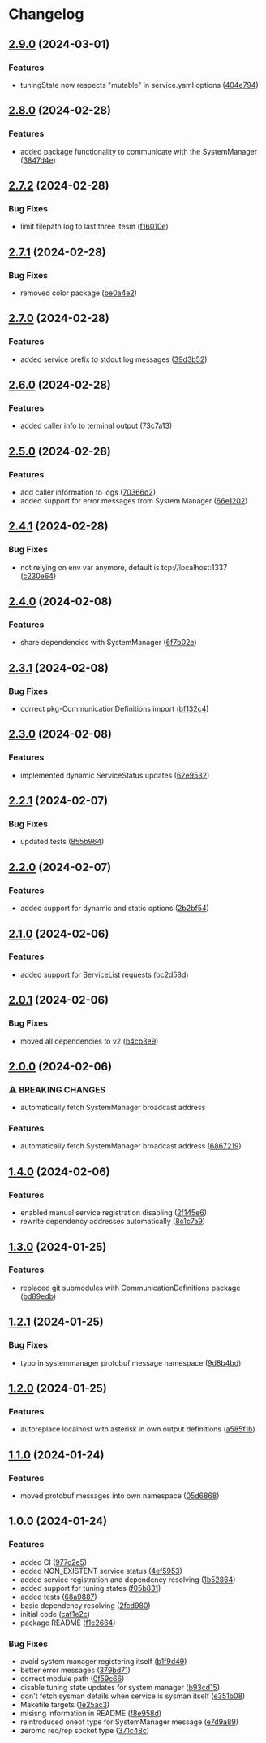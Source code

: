 # Changelog

## [2.9.0](https://github.com/VU-ASE/pkg-ServiceRunner/compare/v2.8.0...v2.9.0) (2024-03-01)


### Features

* tuningState now respects "mutable" in service.yaml options ([404e794](https://github.com/VU-ASE/pkg-ServiceRunner/commit/404e7942b99dea0c90c3f9408d07936d0eef9ed7))

## [2.8.0](https://github.com/VU-ASE/pkg-ServiceRunner/compare/v2.7.2...v2.8.0) (2024-02-28)


### Features

* added package functionality to communicate with the SystemManager ([3847d4e](https://github.com/VU-ASE/pkg-ServiceRunner/commit/3847d4e3e34fed3208175e86e13f3640fb116cb1))

## [2.7.2](https://github.com/VU-ASE/pkg-ServiceRunner/compare/v2.7.1...v2.7.2) (2024-02-28)


### Bug Fixes

* limit filepath log to last three itesm ([f16010e](https://github.com/VU-ASE/pkg-ServiceRunner/commit/f16010eb7b52a65595877c3712fc3f90ffd2dbc8))

## [2.7.1](https://github.com/VU-ASE/pkg-ServiceRunner/compare/v2.7.0...v2.7.1) (2024-02-28)


### Bug Fixes

* removed color package ([be0a4e2](https://github.com/VU-ASE/pkg-ServiceRunner/commit/be0a4e2c24a37561ab375a7435fe010047d263c3))

## [2.7.0](https://github.com/VU-ASE/pkg-ServiceRunner/compare/v2.6.0...v2.7.0) (2024-02-28)


### Features

* added service prefix to stdout log messages ([39d3b52](https://github.com/VU-ASE/pkg-ServiceRunner/commit/39d3b52378d7cf9feca734133ac64394e6e2fcb3))

## [2.6.0](https://github.com/VU-ASE/pkg-ServiceRunner/compare/v2.5.0...v2.6.0) (2024-02-28)


### Features

* added caller info to terminal output ([73c7a13](https://github.com/VU-ASE/pkg-ServiceRunner/commit/73c7a131b4ca68ba8952cf9c0bad2cc19c910445))

## [2.5.0](https://github.com/VU-ASE/pkg-ServiceRunner/compare/v2.4.1...v2.5.0) (2024-02-28)


### Features

* add caller information to logs ([70366d2](https://github.com/VU-ASE/pkg-ServiceRunner/commit/70366d283bc745aebd8ea01f14bd4d8562728662))
* added support for error messages from System Manager ([66e1202](https://github.com/VU-ASE/pkg-ServiceRunner/commit/66e12025e95db8ffe865fb1fad09784bb28de1fb))

## [2.4.1](https://github.com/VU-ASE/pkg-ServiceRunner/compare/v2.4.0...v2.4.1) (2024-02-28)


### Bug Fixes

* not relying on env var anymore, default is tcp://localhost:1337 ([c230e64](https://github.com/VU-ASE/pkg-ServiceRunner/commit/c230e645cbbc82ec1d731a27be4596043fcc3751))

## [2.4.0](https://github.com/VU-ASE/pkg-ServiceRunner/compare/v2.3.1...v2.4.0) (2024-02-08)


### Features

* share dependencies with SystemManager ([6f7b02e](https://github.com/VU-ASE/pkg-ServiceRunner/commit/6f7b02e0040090395d0456a6f12db6ada5889cd2))

## [2.3.1](https://github.com/VU-ASE/pkg-ServiceRunner/compare/v2.3.0...v2.3.1) (2024-02-08)


### Bug Fixes

* correct pkg-CommunicationDefinitions import ([bf132c4](https://github.com/VU-ASE/pkg-ServiceRunner/commit/bf132c4290196798b3d8975351e44a5b0158d738))

## [2.3.0](https://github.com/VU-ASE/pkg-ServiceRunner/compare/v2.2.1...v2.3.0) (2024-02-08)


### Features

* implemented dynamic ServiceStatus updates ([62e9532](https://github.com/VU-ASE/pkg-ServiceRunner/commit/62e95322dd7be6a4c7e88e40da2c25816ce09079))

## [2.2.1](https://github.com/VU-ASE/pkg-ServiceRunner/compare/v2.2.0...v2.2.1) (2024-02-07)


### Bug Fixes

* updated tests ([855b964](https://github.com/VU-ASE/pkg-ServiceRunner/commit/855b964d8db438d0b9b42cb94008ce077d18b8a7))

## [2.2.0](https://github.com/VU-ASE/pkg-ServiceRunner/compare/v2.1.0...v2.2.0) (2024-02-07)


### Features

* added support for dynamic and static options ([2b2bf54](https://github.com/VU-ASE/pkg-ServiceRunner/commit/2b2bf549d0ce92a03e59893ad738cd18f24fc7f2))

## [2.1.0](https://github.com/VU-ASE/pkg-ServiceRunner/compare/v2.0.1...v2.1.0) (2024-02-06)


### Features

* added support for ServiceList requests ([bc2d58d](https://github.com/VU-ASE/pkg-ServiceRunner/commit/bc2d58d4ddd8adf1cebdeaa5396fc334ed4b8795))

## [2.0.1](https://github.com/VU-ASE/pkg-ServiceRunner/compare/v2.0.0...v2.0.1) (2024-02-06)


### Bug Fixes

* moved all dependencies to v2 ([b4cb3e9](https://github.com/VU-ASE/pkg-ServiceRunner/commit/b4cb3e924e601164ac513b823b494e4f66f1a284))

## [2.0.0](https://github.com/VU-ASE/pkg-ServiceRunner/compare/v1.4.0...v2.0.0) (2024-02-06)


### ⚠ BREAKING CHANGES

* automatically fetch SystemManager broadcast address

### Features

* automatically fetch SystemManager broadcast address ([6867219](https://github.com/VU-ASE/pkg-ServiceRunner/commit/686721950d1563dfe4545655e2deb3a6ea0dfecb))

## [1.4.0](https://github.com/VU-ASE/pkg-ServiceRunner/compare/v1.3.0...v1.4.0) (2024-02-06)


### Features

* enabled manual service registration disabling ([2f145e6](https://github.com/VU-ASE/pkg-ServiceRunner/commit/2f145e6ac32eed1e357cd4f53c5a0d09626df632))
* rewrite dependency addresses automatically ([8c1c7a9](https://github.com/VU-ASE/pkg-ServiceRunner/commit/8c1c7a91c39aad9420c8a3dfac89d7e76082c295))

## [1.3.0](https://github.com/VU-ASE/pkg-ServiceRunner/compare/v1.2.1...v1.3.0) (2024-01-25)


### Features

* replaced git submodules with CommunicationDefinitions package ([bd89edb](https://github.com/VU-ASE/pkg-ServiceRunner/commit/bd89edbc5bc9162f04143dea3d84b0f54c2993fc))

## [1.2.1](https://github.com/VU-ASE/pkg-ServiceRunner/compare/v1.2.0...v1.2.1) (2024-01-25)


### Bug Fixes

* typo in systemmanager protobuf message namespace ([9d8b4bd](https://github.com/VU-ASE/pkg-ServiceRunner/commit/9d8b4bdb6615fc3f80add1fa5117d9252f993c1d))

## [1.2.0](https://github.com/VU-ASE/pkg-ServiceRunner/compare/v1.1.0...v1.2.0) (2024-01-25)


### Features

* autoreplace localhost with asterisk in own output definitions ([a585f1b](https://github.com/VU-ASE/pkg-ServiceRunner/commit/a585f1bcf415240a53bb0867fa2353a06035e34d))

## [1.1.0](https://github.com/VU-ASE/pkg-ServiceRunner/compare/v1.0.0...v1.1.0) (2024-01-24)


### Features

* moved protobuf messages into own namespace ([05d6868](https://github.com/VU-ASE/pkg-ServiceRunner/commit/05d686889bccf62b1c3a1566d58c16be71751151))

## 1.0.0 (2024-01-24)


### Features

* added CI ([977c2e5](https://github.com/VU-ASE/pkg-ServiceRunner/commit/977c2e530cac8ffe68100a2a5047e2d8858332e4))
* added NON_EXISTENT service status ([4ef5953](https://github.com/VU-ASE/pkg-ServiceRunner/commit/4ef5953c09b134286c60e8f3e3f8f894d4d9e500))
* added service registration and dependency resolving ([1b52864](https://github.com/VU-ASE/pkg-ServiceRunner/commit/1b52864a8e30f4cbc43184981d074ea98fcc14e6))
* added support for tuning states ([f05b831](https://github.com/VU-ASE/pkg-ServiceRunner/commit/f05b831311917a5ecd3668f775eefc3e5c049725))
* added tests ([68a9887](https://github.com/VU-ASE/pkg-ServiceRunner/commit/68a98875827fb8f90cb18a871f399c4e272c44d2))
* basic dependency resolving ([2fcd980](https://github.com/VU-ASE/pkg-ServiceRunner/commit/2fcd980e226f6495fd4ad53cbdf6be09fdfc959d))
* initial code ([caf1e2c](https://github.com/VU-ASE/pkg-ServiceRunner/commit/caf1e2ccfc798d8d7de4e6d90d5c8ec819e59473))
* package README ([f1e2664](https://github.com/VU-ASE/pkg-ServiceRunner/commit/f1e26647c4db6a90243a961d5dca66c83ce1c462))


### Bug Fixes

* avoid system manager registering itself ([b1f9d49](https://github.com/VU-ASE/pkg-ServiceRunner/commit/b1f9d49a14ec60ed74a4bfffa78d045367047684))
* better error messages ([379bd71](https://github.com/VU-ASE/pkg-ServiceRunner/commit/379bd71743912470d7cb638959c342e5d34ecf01))
* correct module path ([0f59c66](https://github.com/VU-ASE/pkg-ServiceRunner/commit/0f59c6657a86d6e21344ac5e047713def1fe6c2a))
* disable tuning state updates for system manager ([b93cd15](https://github.com/VU-ASE/pkg-ServiceRunner/commit/b93cd152f8ea434e0b0e10cb7adba854e7c535bb))
* don't fetch sysman details when service is sysman itself ([e351b08](https://github.com/VU-ASE/pkg-ServiceRunner/commit/e351b08ee80b5c6517030bae8fa99b85904e520e))
* Makefile targets ([1e25ac3](https://github.com/VU-ASE/pkg-ServiceRunner/commit/1e25ac378c253d0bfab093815276188bcc502dc1))
* misisng information in README ([f8e958d](https://github.com/VU-ASE/pkg-ServiceRunner/commit/f8e958d4057770db3fe43cfb2f4f147eea442783))
* reintroduced oneof type for SystemManager message ([e7d9a89](https://github.com/VU-ASE/pkg-ServiceRunner/commit/e7d9a895252852a39540ee42d3da9671c7bf44f2))
* zeromq req/rep socket type ([371c48c](https://github.com/VU-ASE/pkg-ServiceRunner/commit/371c48cf4135d8f9b36557a29e72ee8f0bbae883))

